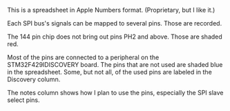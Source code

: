 This is a spreadsheet in Apple Numbers format.  (Proprietary, but I
like it.)

Each SPI bus's signals can be mapped to several pins.  Those are
recorded.

The 144 pin chip does not bring out pins PH2 and above.  Those are
shaded red.

Most of the pins are connected to a peripheral on the STM32F429IDISCOVERY
board.  The pins that are not used are shaded blue in the spreadsheet.
Some, but not all, of the used pins are labeled in the Discovery column.

The notes column shows how I plan to use the pins, especially the
SPI slave select pins.


